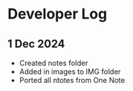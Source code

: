 # Developer Log

## 1 Dec 2024

- Created notes folder
- Added in images to IMG folder
- Ported all ntotes from One Note
